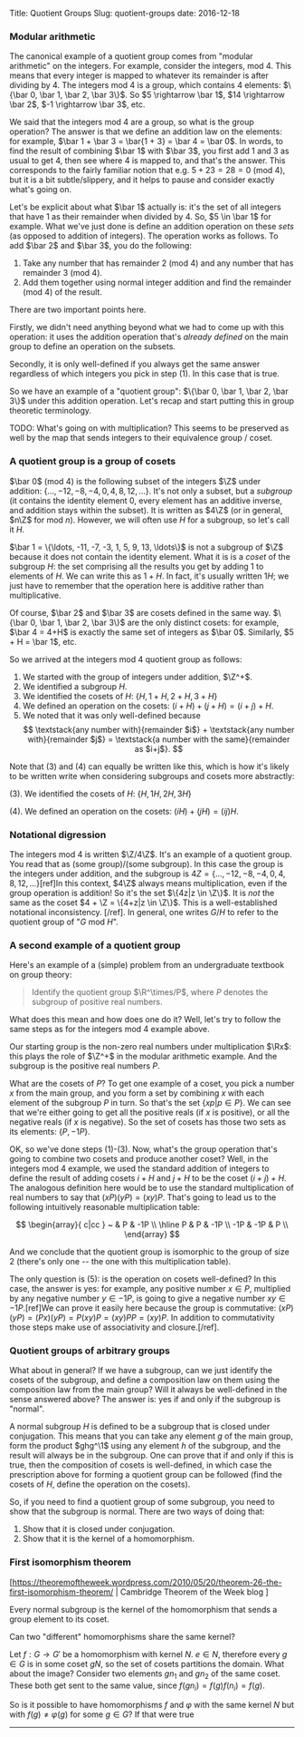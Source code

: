 Title: Quotient Groups
Slug: quotient-groups
date: 2016-12-18

$$
\newcommand{\Z}{\mathbb{Z}}
\newcommand{\R}{\mathbb{R}}
\newcommand{\C}{\mathbb{C}}
\newcommand{\Rx}{\R^\times}
\newcommand{\mat}[4]{\begin{bmatrix}#1 & #2\\#3 & #4\\ \end{bmatrix}}
\newcommand{\smat}[4]{\tiny{\mat{#1}{#2}{#3}{#4}}}
\newcommand{\cvec}[2]{\begin{pmatrix}#1\\#2\end{pmatrix}}
\newcommand{\scvec}[2]{\tiny{\cvec{#1}{#2}}}
\newcommand{\GL}{\mathrm{GL}}
\newcommand{\GLR}[1]{\mathrm{GL}_{#1}(\R)}
\newcommand{\GLC}[1]{\mathrm{GL}_{#1}(\C)}
\newcommand{\1}{{-1}}
\renewcommand{\bar}{\overline}
\newcommand{\textstack}[2]{
  \left(\begin{array}{c}
    \text{#1}  \\
    \text{#2}
  \end{array}\right)
}
$$

### Modular arithmetic

The canonical example of a quotient group comes from "modular arithmetic" on
the integers. For example, consider the integers, mod 4. This means that every
integer is mapped to whatever its remainder is after dividing by 4. The
integers mod 4 is a group, which contains 4 elements: $\{\bar 0, \bar 1, \bar
2, \bar 3\}$. So $5 \rightarrow \bar 1$, $14 \rightarrow \bar 2$, $-1
\rightarrow \bar 3$, etc.

We said that the integers mod 4 are a group, so what is the group operation?
The answer is that we define an addition law on the elements: for example,
$\bar 1 + \bar 3 = \bar{1 + 3} = \bar 4 = \bar 0$. In words, to find the result
of combining $\bar 1$ with $\bar 3$, you first add $1$ and $3$ as usual to get
4, then see where $4$ is mapped to, and that's the answer. This corresponds to
the fairly familiar notion that e.g. $5 + 23 = 28 = 0$ (mod 4), but it is a bit
subtle/slippery, and it helps to pause and consider exactly what's going on.

Let's be explicit about what $\bar 1$ actually is: it's the set of all integers
that have $1$ as their remainder when divided by $4$. So, $5 \in \bar 1$ for
example. What we've just done is define an addition operation on these *sets*
(as opposed to addition of integers). The operation works as follows. To add
$\bar 2$ and $\bar 3$, you do the following:

1. Take any number that has remainder $2$ (mod $4$) and any number that has
   remainder $3$ (mod $4$).
2. Add them together using normal integer addition and find the remainder (mod
   $4$) of the result.

There are two important points here.

Firstly, we didn't need anything beyond what we had to come up with this
operation: it uses the addition operation that's *already defined* on the main
group to define an operation on the subsets.

Secondly, it is only well-defined if you always get the same answer regardless
of which integers you pick in step (1). In this case that is true.

So we have an example of a "quotient group": $\{\bar 0, \bar 1, \bar 2, \bar
3\}$ under this addition operation. Let's recap and start putting this in group
theoretic terminology.

TODO: What's going on with multiplication? This seems to be preserved as well
by the map that sends integers to their equivalence group / coset.

### A quotient group is a group of cosets

$\bar 0$ (mod $4$) is the following subset of the integers $\Z$ under addition:
$\{\ldots, -12, -8, -4, 0, 4, 8, 12, \ldots\}$. It's not only a subset, but a
*subgroup* (it contains the identity element $0$, every element has an additive
inverse, and addition stays within the subset). It is written as $4\Z$ (or in
general, $n\Z$ for mod $n$). However, we will often use $H$ for a subgroup, so
let's call it $H$.

$\bar 1 = \{\ldots, -11, -7, -3, 1, 5, 9, 13, \ldots\}$ is not a subgroup of
$\Z$ because it does not contain the identity element. What it is is a *coset*
of the subgroup $H$: the set comprising all the results you get by adding $1$
to elements of $H$. We can write this as $1 + H$. In fact, it's usually written
$1H$; we just have to remember that the operation here is additive rather than
multiplicative.

Of course, $\bar 2$ and $\bar 3$ are cosets defined in the same way. $\{\bar 0,
\bar 1, \bar 2, \bar 3\}$ are the only distinct cosets: for example, $\bar 4 =
4+H$ is exactly the same set of integers as $\bar 0$. Similarly, $5 + H = \bar
1$, etc.

So we arrived at the integers mod $4$ quotient group as follows:

1. We started with the group of integers under addition, $\Z^+$.
2. We identified a subgroup $H$.
3. We identified the cosets of $H$: $\{H, 1+H, 2+H, 3+H\}$
4. We defined an operation on the cosets: $(i+H) + (j+H) = (i+j)+H$.
5. We noted that it was only well-defined because
  $$
  \textstack{any number with}{remainder $i$} +
  \textstack{any number with}{remainder $j$} =
  \textstack{a number with the same}{remainder as $i+j$}.
  $$

Note that (3) and (4) can equally be written like this, which is how it's
likely to be written write when considering subgroups and cosets more
abstractly:

(3). We identified the cosets of $H$: $\{H, 1H, 2H, 3H\}$

(4). We defined an operation on the cosets: $(iH) + (jH) = (ij)H$.


### Notational digression

The integers mod $4$ is written $\Z/4\Z$. It's an example of a quotient
group. You read that as $(\text{some group}) / (\text{some subgroup})$. In this
case the group is the integers under addition, and the subgroup is $4Z =
\{\ldots, -12, -8, -4, 0, 4, 8, 12, \ldots\}$[ref]In this context, $4\Z$ always
means multiplication, even if the group operation is addition! So it's the set
$\{4z|z \in \Z\}$. It is *not* the same as the coset $4 + \Z = \{4+z|z \in
\Z\}$. This is a well-established notational inconsistency. [/ref]. In general,
one writes $G/H$ to refer to the quotient group of "$G$ mod $H$".


### A second example of a quotient group

Here's an example of a (simple) problem from an undergraduate textbook on group theory:

> Identify the quotient group $\R^\times/P$, where $P$ denotes the subgroup of
> positive real numbers.

What does this mean and how does one do it? Well, let's try to follow the same
steps as for the integers mod $4$ example above.

Our starting group is the non-zero real numbers under multiplication $\Rx$:
this plays the role of $\Z^+$ in the modular arithmetic example. And the
subgroup is the positive real numbers $P$.

What are the cosets of $P$? To get one example of a coset, you pick a number
$x$ from the main group, and you form a set by combining $x$ with each element
of the subgroup $P$ in turn. So that's the set $\{xp|p \in P\}$. We can see
that we're either going to get all the positive reals (if $x$ is positive), or
all the negative reals (if $x$ is negative). So the set of cosets has those two
sets as its elements: $\{P, -1P\}$.

OK, so we've done steps (1)-(3). Now, what's the group operation that's going
to combine two cosets and produce another coset? Well, in the integers mod $4$
example, we used the standard addition of integers to define the result of
adding cosets $i+H$ and $j+H$ to be the coset $(i+j)+H$. The analogous
definition here would be to use the standard multiplication of real numbers to
say that $(xP)(yP) = (xy)P$. That's going to lead us to the following
intuitively reasonable multiplication table:

$$
\begin{array}{ c|cc }
 ~   & P   & -1P \\
 \hline
 P   & P   & -1P \\
 -1P & -1P & P \\
\end{array}
$$

And we conclude that the quotient group is isomorphic to the group of size 2
(there's only one -- the one with this multiplication table).

The only question is (5): is the operation on cosets well-defined? In this
case, the answer is yes: for example, any positive number $x \in P$, multiplied
by any negative number $y \in -1P$, is going to give a negative number $xy \in
-1P$.[ref]We can prove it easily here because the group is commutative:
$(xP)(yP) = (Px)(yP) = P(xy)P = (xy)PP = (xy)P$. In addition to commutativity
those steps make use of associativity and closure.[/ref].


### Quotient groups of arbitrary groups

What about in general? If we have a subgroup, can we just identify the cosets
of the subgroup, and define a composition law on them using the composition law
from the main group? Will it always be well-defined in the sense answered
above? The answer is: yes if and only if the subgroup is "normal".

A normal subgroup $H$ is defined to be a subgroup that is closed under
conjugation. This means that you can take any element $g$ of the main group,
form the product $ghg^\1$ using any element $h$ of the subgroup, and the result
will always be in the subgroup. One can prove that if and only if this is true,
then the composition of cosets is well-defined, in which case the prescription
above for forming a quotient group can be followed (find the cosets of $H$,
define the operation on the cosets).

So, if you need to find a quotient group of some subgroup, you need to show
that the subgroup is normal. There are two ways of doing that:

1. Show that it is closed under conjugation.
2. Show that it is the kernel of a homomorphism.



### First isomorphism theorem

[https://theoremoftheweek.wordpress.com/2010/05/20/theorem-26-the-first-isomorphism-theorem/ | Cambridge Theorem of the Week blog ]

Every normal subgroup is the kernel of the homomorphism that sends a group element to its coset.

Can two "different" homomorphisms share the same kernel?

Let $f: G \rightarrow G'$ be a homomorphism with kernel $N$. $e \in N$,
therefore every $g \in G$ is in some coset $gN$, so the set of cosets
partitions the domain. What about the image? Consider two elements $gn_1$ and
$gn_2$ of the same coset. These both get sent to the same value, since
$f(gn_i) = f(g)f(n_i) = f(g)$.

So is it possible to have homomorphisms $f$ and $\varphi$ with the same kernel
$N$ but with $f(g) \neq \varphi(g)$ for some $g \in G$? If that were true


----------------------------------------------------------------------------
